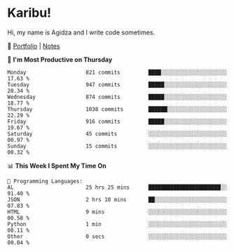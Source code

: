# Karibu!
Hi, my name is Agidza and I write code sometimes.

🫧 [Portfolio](https://lynnagidza.github.io/) | [Notes](https://medium.com/me/stories/public)

<!--START_SECTION:waka-->
📅 **I'm Most Productive on Thursday** 

```text
Monday                   821 commits         ████░░░░░░░░░░░░░░░░░░░░░   17.63 % 
Tuesday                  947 commits         █████░░░░░░░░░░░░░░░░░░░░   20.34 % 
Wednesday                874 commits         █████░░░░░░░░░░░░░░░░░░░░   18.77 % 
Thursday                 1038 commits        ██████░░░░░░░░░░░░░░░░░░░   22.29 % 
Friday                   916 commits         █████░░░░░░░░░░░░░░░░░░░░   19.67 % 
Saturday                 45 commits          ░░░░░░░░░░░░░░░░░░░░░░░░░   00.97 % 
Sunday                   15 commits          ░░░░░░░░░░░░░░░░░░░░░░░░░   00.32 % 
```


📊 **This Week I Spent My Time On** 

```text
💬 Programming Languages: 
AL                       25 hrs 25 mins      ███████████████████████░░   91.40 % 
JSON                     2 hrs 10 mins       ██░░░░░░░░░░░░░░░░░░░░░░░   07.83 % 
HTML                     9 mins              ░░░░░░░░░░░░░░░░░░░░░░░░░   00.58 % 
Python                   1 min               ░░░░░░░░░░░░░░░░░░░░░░░░░   00.11 % 
Other                    0 secs              ░░░░░░░░░░░░░░░░░░░░░░░░░   00.04 % 
```


<!--END_SECTION:waka-->
<!--#### 💟 **Digital Swag**
[![@agidza's Holopin board](https://holopin.me/agidza)](https://holopin.io/@agidza)
